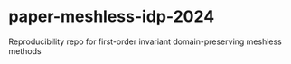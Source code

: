 # paper-meshless-idp-2024
Reproducibility repo for first-order invariant domain-preserving meshless methods
